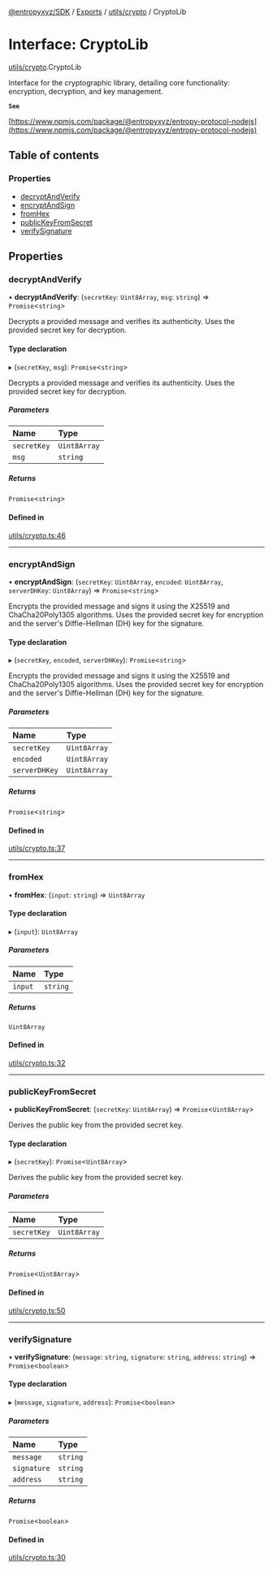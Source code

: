 [@entropyxyz/SDK](../README.md) / [Exports](../modules.md) / [utils/crypto](../modules/utils_crypto.md) / CryptoLib

# Interface: CryptoLib

[utils/crypto](../modules/utils_crypto.md).CryptoLib

Interface for the cryptographic library, detailing core functionality: encryption, decryption, and key management.

**`See`**

[https://www.npmjs.com/package/@entropyxyz/entropy-protocol-nodejs](https://www.npmjs.com/package/@entropyxyz/entropy-protocol-nodejs)

## Table of contents

### Properties

- [decryptAndVerify](utils_crypto.CryptoLib.md#decryptandverify)
- [encryptAndSign](utils_crypto.CryptoLib.md#encryptandsign)
- [fromHex](utils_crypto.CryptoLib.md#fromhex)
- [publicKeyFromSecret](utils_crypto.CryptoLib.md#publickeyfromsecret)
- [verifySignature](utils_crypto.CryptoLib.md#verifysignature)

## Properties

### decryptAndVerify

• **decryptAndVerify**: (`secretKey`: `Uint8Array`, `msg`: `string`) => `Promise`\<`string`\>

Decrypts a provided message and verifies its authenticity.
Uses the provided secret key for decryption.

#### Type declaration

▸ (`secretKey`, `msg`): `Promise`\<`string`\>

Decrypts a provided message and verifies its authenticity.
Uses the provided secret key for decryption.

##### Parameters

| Name | Type |
| :------ | :------ |
| `secretKey` | `Uint8Array` |
| `msg` | `string` |

##### Returns

`Promise`\<`string`\>

#### Defined in

[utils/crypto.ts:46](https://github.com/entropyxyz/SDK/blob/04833ee/src/utils/crypto.ts#L46)

___

### encryptAndSign

• **encryptAndSign**: (`secretKey`: `Uint8Array`, `encoded`: `Uint8Array`, `serverDHKey`: `Uint8Array`) => `Promise`\<`string`\>

Encrypts the provided message and signs it using the X25519 and ChaCha20Poly1305 algorithms.
Uses the provided secret key for encryption and the server's Diffie-Hellman (DH) key for the signature.

#### Type declaration

▸ (`secretKey`, `encoded`, `serverDHKey`): `Promise`\<`string`\>

Encrypts the provided message and signs it using the X25519 and ChaCha20Poly1305 algorithms.
Uses the provided secret key for encryption and the server's Diffie-Hellman (DH) key for the signature.

##### Parameters

| Name | Type |
| :------ | :------ |
| `secretKey` | `Uint8Array` |
| `encoded` | `Uint8Array` |
| `serverDHKey` | `Uint8Array` |

##### Returns

`Promise`\<`string`\>

#### Defined in

[utils/crypto.ts:37](https://github.com/entropyxyz/SDK/blob/04833ee/src/utils/crypto.ts#L37)

___

### fromHex

• **fromHex**: (`input`: `string`) => `Uint8Array`

#### Type declaration

▸ (`input`): `Uint8Array`

##### Parameters

| Name | Type |
| :------ | :------ |
| `input` | `string` |

##### Returns

`Uint8Array`

#### Defined in

[utils/crypto.ts:32](https://github.com/entropyxyz/SDK/blob/04833ee/src/utils/crypto.ts#L32)

___

### publicKeyFromSecret

• **publicKeyFromSecret**: (`secretKey`: `Uint8Array`) => `Promise`\<`Uint8Array`\>

Derives the public key from the provided secret key.

#### Type declaration

▸ (`secretKey`): `Promise`\<`Uint8Array`\>

Derives the public key from the provided secret key.

##### Parameters

| Name | Type |
| :------ | :------ |
| `secretKey` | `Uint8Array` |

##### Returns

`Promise`\<`Uint8Array`\>

#### Defined in

[utils/crypto.ts:50](https://github.com/entropyxyz/SDK/blob/04833ee/src/utils/crypto.ts#L50)

___

### verifySignature

• **verifySignature**: (`message`: `string`, `signature`: `string`, `address`: `string`) => `Promise`\<`boolean`\>

#### Type declaration

▸ (`message`, `signature`, `address`): `Promise`\<`boolean`\>

##### Parameters

| Name | Type |
| :------ | :------ |
| `message` | `string` |
| `signature` | `string` |
| `address` | `string` |

##### Returns

`Promise`\<`boolean`\>

#### Defined in

[utils/crypto.ts:30](https://github.com/entropyxyz/SDK/blob/04833ee/src/utils/crypto.ts#L30)
